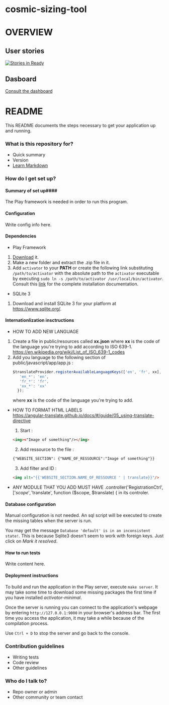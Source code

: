 # cosmic-sizing-tool

# OVERVIEW #

## User stories ##
[![Stories in Ready](https://badge.waffle.io/cosmic-sizing-tool/cosmic-sizing-tool.svg?label=ready&title=Ready)](http://waffle.io/cosmic-sizing-tool/cosmic-sizing-tool)

## Dasboard ##

[Consult the dashboard](https://waffle.io/cosmic-sizing-tool/cosmic-sizing-tool)

# README #

This README documents the steps necessary to get your application up and running.

### What is this repository for? ###

* Quick summary
* Version
* [Learn Markdown](https://bitbucket.org/tutorials/markdowndemo)

### How do I get set up? ###

#### Summary of set up####

The Play framework is needed in order to run this program.

#### Configuration ####

Write config info here.

#### Dependencies ####

* Play Framework
 1. [Download](https://www.playframework.com/download) it.
 2. Make a new folder and extract the .zip file in it.
 3. Add ``activator`` to your **PATH** or create the following link substituting ``/path/to/activator`` with the absolute path to the ``activator`` executable
 by executing ``sudo ln -s /path/to/activator /usr/local/bin/activator``. Consult this [link](https://www.playframework.com/documentation/2.4.x/Installing) for the complete installation documentation.

* SQLite 3
 1. Download and install SQLite 3 for your platform at https://www.sqlite.org/.

#### Internationlization insctructions ####

* HOW TO ADD NEW LANGUAGE</br>
 1. Create a file in public/resources called **xx.json** where **xx** is the code of the language you're trying to add according to ISO 639-1. https://en.wikipedia.org/wiki/List_of_ISO_639-1_codes
 2. Add you language to the following section of public/javascript/app/app.js :</br>
    ```javascript  
    $translateProvider.registerAvailableLanguageKeys(['en', 'fr', xx], {
       'en_*': 'en',
       'fr_*': 'fr',
       'xx_*': 'xx'
      });
     ```
     where **xx** is the code of the language you're trying to add.

* HOW TO FORMAT HTML LABELS</br>
  https://angular-translate.github.io/docs/#/guide/05_using-translate-directive

  1. Start :
   ```html 
   <img><"Image of something"/></img>
   ```
  2. Add ressource to the file :
  ```html
  {"WEBSITE_SECTION": {"NAME_OF_RESSOURCE":"Image of something"}}
  ```
  3. Add filter and ID :
  ```html 
  <img alt="{{'WEBSITE_SECTION.NAME_OF_RESSOURCE ' | translate}}"/>
  ```

* ANY MODULE THAT YOU ADD MUST HAVE .controller('RegistrationCtrl', ['$scope', '$translate', function ($scope, $translate) {
  in its controler.

#### Database configuration ####

Manual configuration is not needed. An sql script will be executed to create the missing tables when the server is run.

You may get the message `Database 'default' is in an inconsistent state!`. This is because Sqlite3 doesn't seem to work with foreign keys. Just click on *Mark it resolved*.

#### How to run tests ####

Write content here.

#### Deployment instructions ###

To build and run the application in the Play server, execute `make server`. It may take some time to download some missing packages the first time if you have installed *activator-minimal*.

Once the server is running you can connect to the application's webpage by entering ``http://127.0.0.1:9000`` in your browser's address bar. The first time you access the application, it may take a while because of the compilation process.

Use ``Ctrl + D`` to stop the server and go back to the console.

### Contribution guidelines ###

* Writing tests
* Code review
* Other guidelines

### Who do I talk to? ###

* Repo owner or admin
* Other community or team contact
